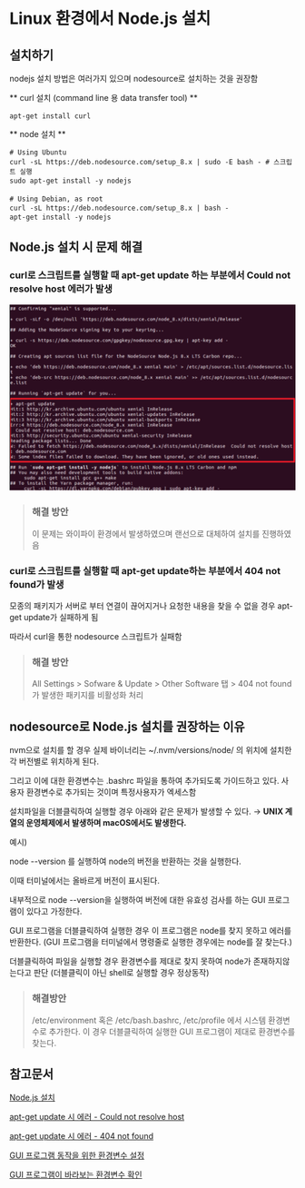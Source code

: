 # Linux 환경에서 Node.js 설치
## 설치하기
nodejs 설치 방법은 여러가지 있으며 nodesource로 설치하는 것을 권장함

** curl 설치 (command line 용 data transfer tool) **
```
apt-get install curl
```

** node 설치 **

```
# Using Ubuntu
curl -sL https://deb.nodesource.com/setup_8.x | sudo -E bash - # 스크립트 실행
sudo apt-get install -y nodejs

# Using Debian, as root
curl -sL https://deb.nodesource.com/setup_8.x | bash -
apt-get install -y nodejs
```

## Node.js 설치 시 문제 해결
### curl로 스크립트를 실행할 때 apt-get update 하는 부분에서 Could not resolve host 에러가 발생
![](./images/error_when_apt_get_update.png)

> ### 해결 방안
> 이 문제는 와이파이 환경에서 발생하였으며 랜선으로 대체하여 설치를 진행하였음 

### curl로 스크립트를 실행할 때 apt-get update하는 부분에서 404 not found가 발생

모종의 패키지가 서버로 부터 연결이 끊어지거나 요청한 내용을 찾을 수 없을 경우 apt-get update가 실패하게 됨

따라서 curl을 통한 nodesource 스크립트가 실패함

> ### 해결 방안
> All Settings > Sofware & Update > Other Software 탭 > 404 not found가 발생한 패키지를 비활성화 처리

## nodesource로 Node.js 설치를 권장하는 이유
nvm으로 설치를 할 경우 실제 바이너리는 ~/.nvm/versions/node/ 의 위치에 설치한 각 버전별로 위치하게 된다.

그리고 이에 대한 환경변수는 .bashrc 파일을 통하여 추가되도록 가이드하고 있다. 사용자 환경변수로 추가되는 것이며 특정사용자가 엑세스함

설치파일을 더블클릭하여 실행할 경우 아래와 같은 문제가 발생할 수 있다. → **UNIX 계열의 운영체제에서 발생하며 macOS에서도 발생한다.**

예시)

node --version 를 실행하여 node의 버전을 반환하는 것을 실행한다.

이때 터미널에서는 올바르게 버전이 표시된다.

내부적으로 node --version을 실행하여 버전에 대한 유효성 검사를 하는 GUI 프로그램이 있다고 가정한다.

GUI 프로그램을 더블클릭하여 실행한 경우 이 프로그램은 node를 찾지 못하고 에러를 반환한다.
(GUI 프로그램을 터미널에서 명령줄로 실행한 경우에는 node를 잘 찾는다.)

더블클릭하여 파일을 실행할 경우 환경변수를 제대로 찾지 못하여 node가 존재하지않는다고 판단 (더블클릭이 아닌 shell로 실행할 경우 정상동작)
> ### 해결방안
> /etc/environment 혹은 /etc/bash.bashrc, /etc/profile 에서 시스템 환경변수로 추가한다. 이 경우 더블클릭하여 실행한 GUI 프로그램이 제대로 환경변수를 찾는다.

## 참고문서
[Node.js 설치](https://github.com/nodesource/distributions#debinstall)

[apt-get update 시 에러 - Could not resolve host](https://onedaystudy.tistory.com/109)

[apt-get update 시 에러 - 404 not found](https://askubuntu.com/questions/65911/how-can-i-fix-a-404-error-when-using-a-ppa-or-updating-my-package-lists)

[GUI 프로그램 동작을 위한 환경변수 설정](https://superuser.com/questions/555081/ubuntu-environment-setting-for-gui-session-or-making-the-same-with-terminal)

[GUI 프로그램이 바라보는 환경변수 확인](https://askubuntu.com/questions/275965/how-to-list-all-variables-names-and-their-current-values/356973#356973)